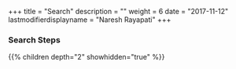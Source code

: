 +++
title = "Search"
description = ""
weight = 6
date = "2017-11-12"
lastmodifierdisplayname = "Naresh Rayapati"
+++

### Search Steps

{{% children depth="2" showhidden="true" %}}
